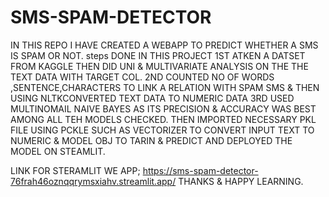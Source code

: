 # SMS-SPAM-DETECTOR
IN THIS REPO I HAVE CREATED A WEBAPP TO PREDICT WHETHER  A SMS IS SPAM OR NOT.
steps DONE IN THIS PROJECT 
1ST ATKEN A DATSET FROM KAGGLE THEN DID UNI & MULTIVARIATE ANALYSIS ON THE THE TEXT DATA WITH TARGET COL.
2ND COUNTED NO OF WORDS ,SENTENCE,CHARACTERS  TO LINK A RELATION WITH SPAM SMS & THEN USING NLTKCONVERTED TEXT DATA TO NUMERIC DATA
3RD USED MULTINOMAIL NAIVE BAYES AS ITS PRECISION & ACCURACY WAS BEST AMONG ALL TEH MODELS CHECKED.
THEN IMPORTED NECESSARY PKL FILE USING PCKLE SUCH AS VECTORIZER TO CONVERT INPUT TEXT TO NUMERIC & MODEL OBJ TO TARIN & PREDICT AND DEPLOYED THE MODEL ON STEAMLIT.

LINK FOR STERAMLIT WE APP; https://sms-spam-detector-76frah46oznqqrymsxiahv.streamlit.app/
THANKS & HAPPY LEARNING.
